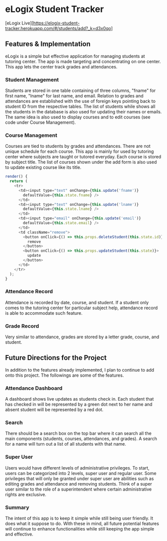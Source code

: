 # eLogix Student Tracker

[eLogix Live][https://elogix-student-tracker.herokuapp.com/#/students/add?_k=d3x0qo]

[heroku]: https://elogix-student-tracker.herokuapp.com/#/students/add?_k=d3x0qo

## Features & Implementation

eLogix is a simple but effective application for managing students at tutoring center. The app is made targeting and concentrating on one center. This app lets the center track grades and attendances.

### Student Management

Students are stored in one table containing of three columns, "fname" for first name, "lname" for last name, and email. Relation to grades and attendances are established with the use of foreign keys pointing back to student ID from the respective tables. The list of students while shows all the students in the database is also used for updating their names or emails. The same idea is also used to display courses and to edit courses (see code under Course Management).

### Course Management

Courses are tied to students by grades and attendances. There are not unique schedule for each course. This app is mainly for used by tutoring center where subjects are taught or tutored everyday. Each course is stored by subject title. The list of courses shown under the add form is also used to update existing course like its title.

```js
render() {
  return (
    <tr>
      <td><input type="text" onChange={this.update('fname')}
        defaultValue={this.state.fname} />
      </td>
      <td><input type="text" onChange={this.update('lname')}
        defaultValue={this.state.lname} />
      </td>
      <td><input type="email" onChange={this.update('email')}
        defaultValue={this.state.email} />
      </td>
      <td className="remove">
        <button onClick={() => this.props.deleteStudent(this.state.id)}>
          remove
        </button>
        <button onClick={() => this.props.updateStudent(this.state)}>
          update
        </button>
      </td>
    </tr>
  );
}
```

### Attendance Record

Attendance is recorded by date, course, and student. If a student only comes to the tutoring center for particular subject help, attendance record is able to accommodate such feature.

### Grade Record

Very similar to attendance, grades are stored by a letter grade, course, and student.

## Future Directions for the Project

In addition to the features already implemented, I plan to continue to add onto this project. The followings are some of the features.

### Attendance Dashboard

A dashboard shows live updates as students check in. Each student that has checked in will be represented by a green dot next to her name and absent student will be represented by a red dot.

### Search

There should be a search box on the top bar where it can search all the main components (students, courses, attendances, and grades). A search for a name will turn out a list of all students with that name.

### Super User

Users would have different levels of administrative privileges. To start, users can be categorized into 2 levels, super user and regular user. Some privileges that will only be granted under super user are abilities such as editing grades and attendance and removing students. Think of a super user similar to the role of a superintendent where certain administrative rights are exclusive.

### Summary

The intent of this app is to keep it simple while still being user friendly. It does what it suppose to do. With these in mind, all future potential features will continue to enhance functionalities while still keeping the app simple and effective.
